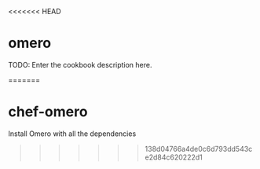 <<<<<<< HEAD
# omero

TODO: Enter the cookbook description here.

=======
# chef-omero
Install Omero with all the dependencies 
>>>>>>> 138d04766a4de0c6d793dd543ce2d84c620222d1

